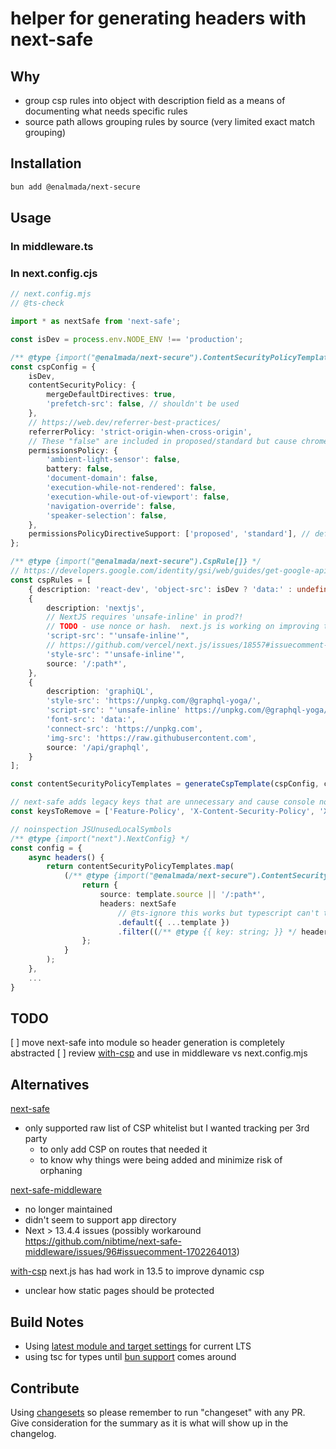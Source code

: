 # helper for generating headers with next-safe

## Why

* group csp rules into object with description field as a means of documenting what needs specific rules
* source path allows grouping rules by source (very limited exact match grouping)

## Installation

```bash
bun add @enalmada/next-secure
```

## Usage


### In middleware.ts



### In next.config.cjs

```ts
// next.config.mjs
// @ts-check

import * as nextSafe from 'next-safe';

const isDev = process.env.NODE_ENV !== 'production';

/** @type {import("@enalmada/next-secure").ContentSecurityPolicyTemplate} */
const cspConfig = {
    isDev,
    contentSecurityPolicy: {
        mergeDefaultDirectives: true,
        'prefetch-src': false, // shouldn't be used
    },
    // https://web.dev/referrer-best-practices/
    referrerPolicy: 'strict-origin-when-cross-origin',
    // These "false" are included in proposed/standard but cause chrome noise.  Disabling for now.
    permissionsPolicy: {
        'ambient-light-sensor': false,
        battery: false,
        'document-domain': false,
        'execution-while-not-rendered': false,
        'execution-while-out-of-viewport': false,
        'navigation-override': false,
        'speaker-selection': false,
    },
    permissionsPolicyDirectiveSupport: ['proposed', 'standard'], // default causes tons of console noise
};

/** @type {import("@enalmada/next-secure").CspRule[]} */
// https://developers.google.com/identity/gsi/web/guides/get-google-api-clientid#cross_origin_opener_policy
const cspRules = [
    { description: 'react-dev', 'object-src': isDev ? 'data:' : undefined, source: '/:path*' },
    {
        description: 'nextjs',
        // NextJS requires 'unsafe-inline' in prod?!
        // TODO - use nonce or hash.  next.js is working on improving this.  Revisit when they do.
        'script-src': "'unsafe-inline'",
        // https://github.com/vercel/next.js/issues/18557#issuecomment-727160210
        'style-src': "'unsafe-inline'",
        source: '/:path*',
    },
    {
        description: 'graphiQL',
        'style-src': 'https://unpkg.com/@graphql-yoga/',
        'script-src': "'unsafe-inline' https://unpkg.com/@graphql-yoga/",
        'font-src': 'data:',
        'connect-src': 'https://unpkg.com',
        'img-src': 'https://raw.githubusercontent.com',
        source: '/api/graphql',
    }
];

const contentSecurityPolicyTemplates = generateCspTemplate(cspConfig, cspRules);

// next-safe adds legacy keys that are unnecessary and cause console noise
const keysToRemove = ['Feature-Policy', 'X-Content-Security-Policy', 'X-WebKit-CSP'];

// noinspection JSUnusedLocalSymbols
/** @type {import("next").NextConfig} */
const config = {
    async headers() {
        return contentSecurityPolicyTemplates.map(
            (/** @type {import("@enalmada/next-secure").ContentSecurityPolicyTemplate } */ template) => {
                return {
                    source: template.source || '/:path*',
                    headers: nextSafe
                        // @ts-ignore this works but typescript can't tell for some reason
                        .default({ ...template })
                        .filter((/** @type {{ key: string; }} */ header) => !keysToRemove.includes(header.key)),
                };
            }
        );
    },
    ...
}
```

## TODO
[ ] move next-safe into module so header generation is completely abstracted 
[ ] review [with-csp](https://nextjs.org/docs/pages/building-your-application/configuring/content-security-policy) and use in middleware vs next.config.mjs

## Alternatives

[next-safe](https://www.npmjs.com/package/next-safe)
* only supported raw list of CSP whitelist but I wanted tracking per 3rd party 
  * to only add CSP on routes that needed it
  * to know why things were being added and minimize risk of orphaning

[next-safe-middleware](https://github.com/nibtime/next-safe-middleware)
* no longer maintained
* didn't seem to support app directory
* Next > 13.4.4 issues (possibly workaround https://github.com/nibtime/next-safe-middleware/issues/96#issuecomment-1702264013)

[with-csp](https://nextjs.org/docs/pages/building-your-application/configuring/content-security-policy) next.js has had work in 13.5 to improve dynamic csp
* unclear how static pages should be protected

## Build Notes
* Using [latest module and target settings](https://stackoverflow.com/questions/72380007/what-typescript-configuration-produces-output-closest-to-node-js-18-capabilities/72380008#72380008) for current LTS
* using tsc for types until [bun support](https://github.com/oven-sh/bun/issues/5141#issuecomment-1727578701) comes around

## Contribute
Using [changesets](https://github.com/changesets/changesets) so please remember to run "changeset" with any PR.  
Give consideration for the summary as it is what will show up in the changelog.